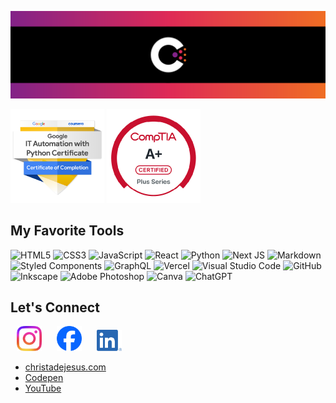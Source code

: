 ![Logo Banner](C_logo_github_banner.png) 

<!-- BADGES -->
<div>
  <span><img src="google-it-automation-with-python-professional-certi.png" alt="Google IT Automation with Python Professional Certification" width="150" height="150"></span>
  <span><img src="comptia-a-ce-certification.1.png" alt="CompTIA A+ Certification" width="150 height="150"></span>
</div>

## My Favorite Tools
![HTML5](https://img.shields.io/badge/html5-333?style=for-the-badge&logo=html5&logoColor=f06c3b)
![CSS3](https://img.shields.io/badge/css3-333?style=for-the-badge&logo=css3&logoColor=3c98d7)
![JavaScript](https://img.shields.io/badge/javascript-333?style=for-the-badge&logo=javascript&logoColor=fbc857)
![React](https://img.shields.io/badge/react-333?style=for-the-badge&logo=react&logoColor=00cccc)
![Python](https://img.shields.io/badge/python-333?style=for-the-badge&logo=python&logoColor=3c98d7)
![Next JS](https://img.shields.io/badge/Next-333?style=for-the-badge&logo=next.js&logoColor=white)
![Markdown](https://img.shields.io/badge/markdown-333?style=for-the-badge&logo=markdown&logoColor=skyblue)
![Styled Components](https://img.shields.io/badge/styled--components-333?style=for-the-badge&logo=styled-components&logoColor=pink)
![GraphQL](https://img.shields.io/badge/-GraphQL-333?style=for-the-badge&logo=graphql&logoColor=E10098)
![Vercel](https://img.shields.io/badge/vercel-333?style=for-the-badge&logo=vercel&logoColor=white)
![Visual Studio Code](https://img.shields.io/badge/Visual%20Studio%20Code-333?style=for-the-badge&logo=visual-studio-code&logoColor=9c70b0)
![GitHub](https://img.shields.io/badge/github-333?style=for-the-badge&logo=github&logoColor=white)
![Inkscape](https://img.shields.io/badge/Inkscape-333?style=for-the-badge&logo=inkscape&logoColor=white)
![Adobe Photoshop](https://img.shields.io/badge/adobe%20photoshop-333?style=for-the-badge&logo=adobe%20photoshop&logoColor=skyblue)
![Canva](https://img.shields.io/badge/Canva-333?style=for-the-badge&logo=Canva&logoColor=00cccc)
![ChatGPT](https://img.shields.io/badge/chatGPT-333?style=for-the-badge&logo=openai&logoColor=a4f2c2)

## Let's Connect
[<img src="Instagram_Glyph_Gradient.png" width="40" hspace="10"/>](https://instagram.com/christadejesus)</span>
[<img src="Facebook_Logo_Primary.png" width="40" hspace="10"/>](https://facebook.com/christadejesus)</span>
[<img src="LI-In-Bug.png" width="40" hspace="10"/>](https://linkedin.com/in/christadejesus)</span>

- [christadejesus.com](https://christadejesus.com)
- [Codepen](https://codepen.io/christadejesus)
- [YouTube](https://youtube.com/christa-tech)






